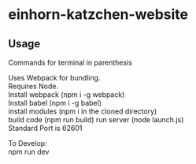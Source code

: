 # einhorn-katzchen-website
## Usage
Commands for terminal in parenthesis

Uses Webpack for bundling.  
Requires Node.  
Install webpack (npm i -g webpack)  
Install babel (npm i -g babel)  
install modules (npm i in the cloned directory)  
build code (npm run build)
run server (node launch.js)  
Standard Port is 62601

To Develop:  
npm run dev
